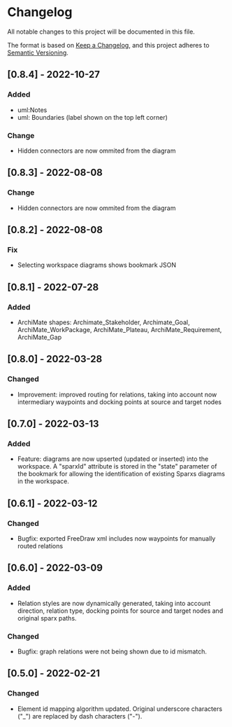 # Changelog
All notable changes to this project will be documented in this file.

The format is based on [Keep a Changelog](https://keepachangelog.com/en/1.0.0/),
and this project adheres to [Semantic Versioning](https://semver.org/spec/v2.0.0.html).
## [0.8.4] - 2022-10-27
### Added
- uml:Notes
- uml: Boundaries (label shown on the top left corner)

### Change
- Hidden connectors are now ommited from the diagram
  
## [0.8.3] - 2022-08-08
### Change
- Hidden connectors are now ommited from the diagram
  
## [0.8.2] - 2022-08-08
### Fix
- Selecting workspace diagrams shows bookmark JSON

## [0.8.1] - 2022-07-28
### Added
- ArchiMate shapes: Archimate_Stakeholder, Archimate_Goal, ArchiMate_WorkPackage, ArchiMate_Plateau, ArchiMate_Requirement, ArchiMate_Gap

## [0.8.0] - 2022-03-28
### Changed
- Improvement: improved routing for relations, taking into account now intermediary waypoints and
docking points at source and target nodes

## [0.7.0] - 2022-03-13
### Added
- Feature: diagrams are now upserted (updated or inserted) into the workspace. A "sparxId" attribute
  is stored in the "state" parameter of the bookmark for allowing the identification of existing Sparxs
  diagrams in the workspace.

## [0.6.1] - 2022-03-12

### Changed
- Bugfix: exported FreeDraw xml includes now waypoints for manually routed relations

## [0.6.0] - 2022-03-09
### Added
- Relation styles are now dynamically generated, taking into account direction, relation type, docking points for
  source and target nodes and original sparx paths.
### Changed
- Bugfix: graph relations were not being shown due to id mismatch.

## [0.5.0] - 2022-02-21

### Changed
- Element id mapping algorithm updated. Original underscore characters ("_") are replaced by dash characters ("-").
